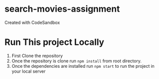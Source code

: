 # search-movies-assignment
Created with CodeSandbox

# Run This project Locally
1. First Clone the repository
2. Once the repository is clone run `npm install` from root directory.
3. Once the dependencies are installed run `npm start` to run the project in your local server

